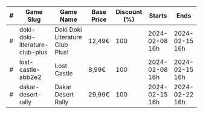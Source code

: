 |#|Game Slug|Game Name|Base Price|Discount (%)|Starts|Ends|
|---|---|---|---|---|---|---|
|#|doki-doki-literature-club-plus|Doki Doki Literature Club Plus!|12,49€|100|2024-02-08 16h|2024-02-15 16h|
|#|lost-castle-abb2e2|Lost Castle|8,99€|100|2024-02-08 16h|2024-02-15 16h|
|#|dakar-desert-rally|Dakar Desert Rally|29,99€|100|2024-02-15 16h|2024-02-22 16h|
